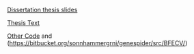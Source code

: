 [Dissertation thesis slides](https://dcolinmorgan.github.io/Dissertation/)

[Thesis Text](https://github.com/dcolinmorgan/Thesis-Towards-Reliable-GRNI)

[Other Code](https://bitbucket.org/sonnhammergrni/genespider/src/NB/) and (https://bitbucket.org/sonnhammergrni/genespider/src/BFECV/)
